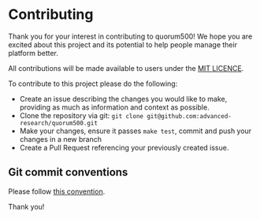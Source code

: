 # Contributing

Thank you for your interest in contributing to quorum500! We hope you are excited about this project and its potential to help people manage their platform better.

All contributions will be made available to users under the [MIT LICENCE](https://github.com/advanced-research/quorum500/blob/master/LICENSE).

To contribute to this project please do the following:
* Create an issue describing the changes you would like to make, providing as much as information and context as possible.
* Clone the repository via git: `git clone git@github.com:advanced-research/quorum500.git`
* Make your changes, ensure it passes `make test`, commit and push your changes in a new branch
* Create a Pull Request referencing your previously created issue.

## Git commit conventions

Please follow [this convention](https://www.conventionalcommits.org/en/v1.0.0-beta.2/).

Thank you!
